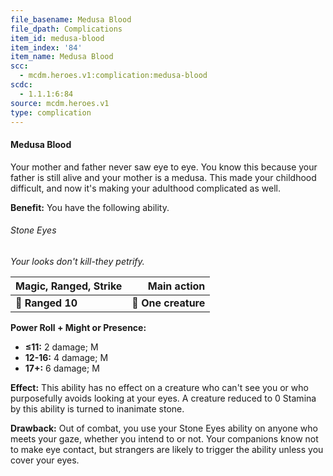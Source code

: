 ```yaml
---
file_basename: Medusa Blood
file_dpath: Complications
item_id: medusa-blood
item_index: '84'
item_name: Medusa Blood
scc:
  - mcdm.heroes.v1:complication:medusa-blood
scdc:
  - 1.1.1:6:84
source: mcdm.heroes.v1
type: complication
---
```


#### Medusa Blood

Your mother and father never saw eye to eye. You know this because your father is still alive and your mother is a medusa. This made your childhood difficult, and now it's making your adulthood complicated as well.

**Benefit:** You have the following ability.

###### Stone Eyes

*Your looks don't kill-they petrify.*

| **Magic, Ranged, Strike** |     **Main action** |
| ------------------------- | ------------------: |
| **📏 Ranged 10**          | **🎯 One creature** |

**Power Roll + Might or Presence:**

- **≤11:** 2 damage; M
- **12-16:** 4 damage; M
- **17+:** 6 damage; M

**Effect:** This ability has no effect on a creature who can't see you or who purposefully avoids looking at your eyes. A creature reduced to 0 Stamina by this ability is turned to inanimate stone.

**Drawback:** Out of combat, you use your Stone Eyes ability on anyone who meets your gaze, whether you intend to or not. Your companions know not to make eye contact, but strangers are likely to trigger the ability unless you cover your eyes.
